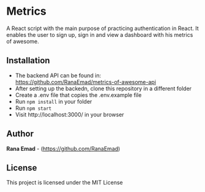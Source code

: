 # Metrics

A React script with the main purpose of practicing authentication in React. It enables the user to sign up, sign in and view a dashboard with his metrics of awesome.

## Installation

- The backend API can be found in: https://github.com/RanaEmad/metrics-of-awesome-api
- After setting up the backedn, clone this repository in a different folder
- Create a .env file that copies the .env.example file
- Run `npm install` in your folder
- Run `npm start`
- Visit http://localhost:3000/ in your browser

## Author

**Rana Emad** - (https://github.com/RanaEmad)

## License

This project is licensed under the MIT License
